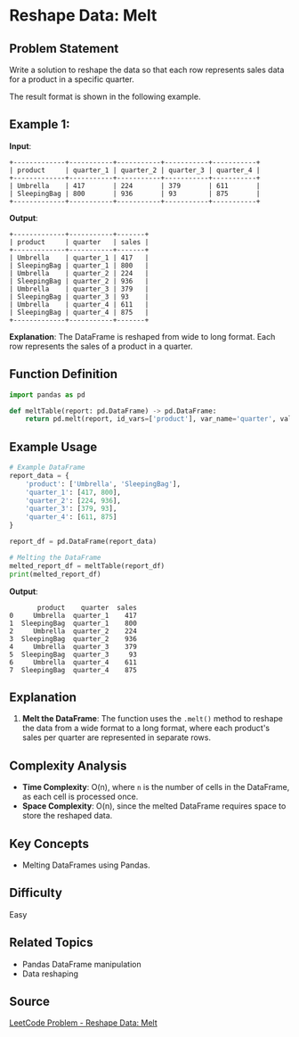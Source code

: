 # Reshape Data: Melt

## Problem Statement
Write a solution to reshape the data so that each row represents sales data for a product in a specific quarter.

The result format is shown in the following example.

## Example 1:

**Input**:
```
+-------------+-----------+-----------+-----------+-----------+
| product     | quarter_1 | quarter_2 | quarter_3 | quarter_4 |
+-------------+-----------+-----------+-----------+-----------+
| Umbrella    | 417       | 224       | 379       | 611       |
| SleepingBag | 800       | 936       | 93        | 875       |
+-------------+-----------+-----------+-----------+-----------+
```

**Output**:
```
+-------------+-----------+-------+
| product     | quarter   | sales |
+-------------+-----------+-------+
| Umbrella    | quarter_1 | 417   |
| SleepingBag | quarter_1 | 800   |
| Umbrella    | quarter_2 | 224   |
| SleepingBag | quarter_2 | 936   |
| Umbrella    | quarter_3 | 379   |
| SleepingBag | quarter_3 | 93    |
| Umbrella    | quarter_4 | 611   |
| SleepingBag | quarter_4 | 875   |
+-------------+-----------+-------+
```

**Explanation**:
The DataFrame is reshaped from wide to long format. Each row represents the sales of a product in a quarter.

## Function Definition
```python
import pandas as pd

def meltTable(report: pd.DataFrame) -> pd.DataFrame:
    return pd.melt(report, id_vars=['product'], var_name='quarter', value_name='sales')
```

## Example Usage
```python
# Example DataFrame
report_data = {
    'product': ['Umbrella', 'SleepingBag'],
    'quarter_1': [417, 800],
    'quarter_2': [224, 936],
    'quarter_3': [379, 93],
    'quarter_4': [611, 875]
}

report_df = pd.DataFrame(report_data)

# Melting the DataFrame
melted_report_df = meltTable(report_df)
print(melted_report_df)
```

**Output**:
```
       product    quarter  sales
0     Umbrella  quarter_1    417
1  SleepingBag  quarter_1    800
2     Umbrella  quarter_2    224
3  SleepingBag  quarter_2    936
4     Umbrella  quarter_3    379
5  SleepingBag  quarter_3     93
6     Umbrella  quarter_4    611
7  SleepingBag  quarter_4    875
```

## Explanation
1. **Melt the DataFrame**: The function uses the `.melt()` method to reshape the data from a wide format to a long format, where each product's sales per quarter are represented in separate rows.

## Complexity Analysis
- **Time Complexity**: O(n), where `n` is the number of cells in the DataFrame, as each cell is processed once.
- **Space Complexity**: O(n), since the melted DataFrame requires space to store the reshaped data.

## Key Concepts
- Melting DataFrames using Pandas.

## Difficulty
Easy

## Related Topics
- Pandas DataFrame manipulation
- Data reshaping

## Source
[LeetCode Problem - Reshape Data: Melt](https://leetcode.com/problems/reshape-data-melt/?envType=study-plan-v2&envId=introduction-to-pandas&lang=pythondata)